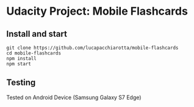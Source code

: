 # Udacity Project: Mobile Flashcards

## Install and start

```
git clone https://github.com/lucapacchiarotta/mobile-flashcards
cd mobile-flashcards
npm install
npm start
```

## Testing
Tested on Android Device (Samsung Galaxy S7 Edge)